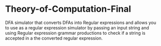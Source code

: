# Theory-of-Computation-Final
DFA simulator that converts DFAs into Regular expressions and allows you to use as a regular expression simulator by passing an input string and using Regular expression grammar productions to check if a string is accepted in a the converted regular expression.
